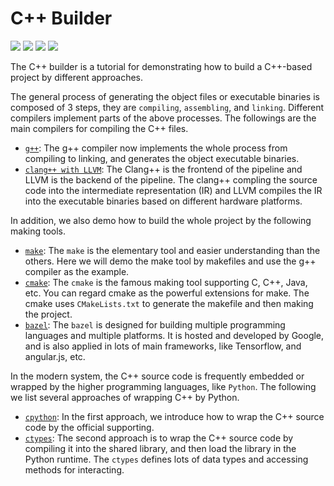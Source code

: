 # C++ Builder

![](https://img.shields.io/badge/Language-C++-blue) 
![](https://img.shields.io/badge/Interface-Python\/C-orange)
![](https://img.shields.io/badge/Version-C++11-green)
![](https://img.shields.io/badge/Version-Python_3-green)

The C++ builder is a tutorial for demonstrating how to build a C++-based project by different approaches. 

The general process of generating the object files or executable binaries is composed of 3 steps, they are `compiling`, `assembling`, and `linking`. Different compilers implement parts of the above processes. The followings are the main compilers for compiling the C++ files. 

* [`g++`](g++): The g++ compiler now implements the whole process from compiling to linking, and generates the object executable binaries.
* [`clang++ with LLVM`](clang++-llvm): The Clang++ is the frontend of the pipeline and LLVM is the backend of the pipeline. The clang++ compling the source code into the intermediate representation (IR) and LLVM compiles the IR into the executable binaries based on different hardware platforms. 

In addition, we also demo how to build the whole project by the following making tools.

* [`make`](g++): The `make` is the elementary tool and easier understanding than the others. Here we will demo the make tool by makefiles and use the g++ compiler as the example.
* [`cmake`](cmake): The `cmake` is the famous making tool supporting C, C++, Java, etc. You can regard cmake as the powerful extensions for make. The cmake uses `CMakeLists.txt` to generate the makefile and then making the project.
* [`bazel`](bazel): The `bazel` is designed for building multiple programming languages and multiple platforms. It is hosted and developed by Google, and is also applied in lots of main frameworks, like Tensorflow, and angular.js, etc. 

In the modern system, the C++ source code is frequently embedded or wrapped by the higher programming languages, like `Python`. The following we list several approaches of wrapping C++ by Python.

* [`cpython`](cpython): In the first approach, we introduce how to wrap the C++ source code by the official supporting.
* [`ctypes`](ctypes): The second approach is to wrap the C++ source code by compiling it into the shared library, and then load the library in the Python runtime. The `ctypes` defines lots of data types and accessing methods for interacting.